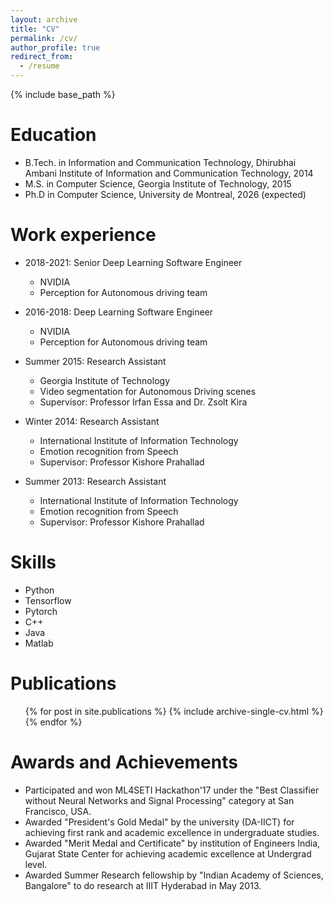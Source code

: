 ```yaml
---
layout: archive
title: "CV"
permalink: /cv/
author_profile: true
redirect_from:
  - /resume
---
```


{% include base_path %}

Education
======
* B.Tech. in Information and Communication Technology, Dhirubhai Ambani Institute of Information and Communication Technology, 2014
* M.S. in Computer Science, Georgia Institute of Technology, 2015
* Ph.D in Computer Science, University de Montreal, 2026 (expected)

Work experience
======
* 2018-2021: Senior Deep Learning Software Engineer
  * NVIDIA
  * Perception for Autonomous driving team

* 2016-2018: Deep Learning Software Engineer
  * NVIDIA
  * Perception for Autonomous driving team

* Summer 2015: Research Assistant
  * Georgia Institute of Technology
  * Video segmentation for Autonomous Driving scenes
  * Supervisor: Professor Irfan Essa and Dr. Zsolt Kira

* Winter 2014: Research Assistant
  * International Institute of Information Technology
  * Emotion recognition from Speech
  * Supervisor: Professor Kishore Prahallad

* Summer 2013: Research Assistant
  * International Institute of Information Technology
  * Emotion recognition from Speech
  * Supervisor: Professor Kishore Prahallad
 
Skills
======
* Python
* Tensorflow
* Pytorch
* C++
* Java
* Matlab

Publications
======
  <ul>{% for post in site.publications %}
    {% include archive-single-cv.html %}
  {% endfor %}</ul>
  
Awards and Achievements
======
* Participated and won ML4SETI Hackathon'17 under the "Best Classifier without Neural Networks and Signal Processing" category at San Francisco, USA.
* Awarded "President's Gold Medal" by the university (DA-IICT) for achieving first rank and academic excellence in undergraduate studies.
* Awarded "Merit Medal and Certificate" by institution of Engineers India, Gujarat State Center for achieving academic excellence at Undergrad level.
* Awarded Summer Research fellowship by "Indian Academy of Sciences, Bangalore" to do research at IIIT Hyderabad in May 2013.
